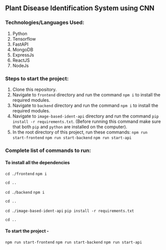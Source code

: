 ## Plant Disease Identification System using CNN

### Technologies/Languages Used:
1) Python
2) Tensorflow
3) FastAPI
5) MongoDB
7) ExpressJs
4) ReactJS
6) NodeJs

### Steps to start the project:
1) Clone this repository.
2) Navigate to `frontend` directory and run the command `npm i` to install the required modules.
2) Navigate to `backend` directory and run the command `npm i` to install the required modules.
3) Navigate to `image-based-ident-api` directory and run the command `pip install -r requirements.txt`. (Before running this command make sure that both `pip` and `python` are installed on the computer).
4) In the root directory of this project, run these commands:
`npm run start-frontend`
`npm run start-backend`
`npm run start-api`

### Complete list of commands to run:

#### To install all the dependencies
` cd ./frontend `
` npm i `

` cd .. `

` cd ./backend `
` npm i `

`cd ..`

` cd ./image-based-ident-api `
` pip install -r requirements.txt `

`cd ..`

#### To start the project -

`npm run start-frontend`
`npm run start-backend`
`npm run start-api`
